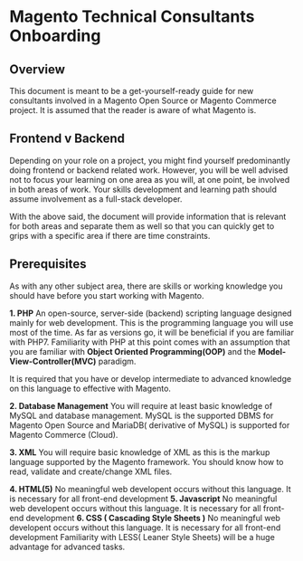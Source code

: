 
# Magento Technical Consultants Onboarding
 
## Overview
 This document is meant to be a get-yourself-ready guide for new consultants involved in a Magento Open Source or Magento Commerce project. It is assumed that the reader is aware of what Magento is.

## Frontend v Backend
Depending on your role on a project, you might find yourself predominantly doing frontend or backend related work. However, you will be well advised not to focus your learning on one area as you will, at one point, be involved in both areas of work. Your skills development and learning path should assume involvement as a full-stack developer. 

With the above said, the document will provide information that is relevant for both areas and separate them as well so that you can quickly get to grips with a specific area if there are time constraints.

## Prerequisites
As with any other subject area, there are skills or working knowledge you should have before you start working with Magento. 



 **1. PHP**
	 An open-source, server-side (backend) scripting language designed mainly for web development. This is the programming language you will use most of the time. As far as versions go, it will be beneficial if you are familiar with PHP7. Familiarity with PHP at this point comes with an assumption that you are familiar with **Object Oriented Programming(OOP)** and the **Model-View-Controller(MVC)** paradigm. 
	 
It is required that you have or develop intermediate to advanced knowledge on this language to effective with Magento. 

**2. Database Management**
    You will require at least basic knowledge of MySQL and database management. MySQL is the supported DBMS for Magento Open Source and MariaDB( derivative of MySQL) is supported for Magento Commerce (Cloud). 
  
  **3. XML**
    You will require basic knowledge of XML as this is the markup language supported by the Magento framework. You should know how to read, validate and create/change XML files. 
  
  **4. HTML(5)**
	  No meaningful web developent occurs without this language. It is necessary for all front-end development
 **5. Javascript** 
	 No meaningful web developent occurs without this language. It is necessary for all front-end development
**6. CSS ( Cascading Style Sheets )**
	 No meaningful web developent occurs without this language. It is necessary for all front-end development
	 Familiarity with LESS( Leaner Style Sheets) will be a huge advantage for advanced tasks. 

	

<!--stackedit_data:
eyJoaXN0b3J5IjpbLTY0MTMzNTE4OCwtNzEzNDIzMzA5LC0xNj
M2NjA5ODI1XX0=
-->